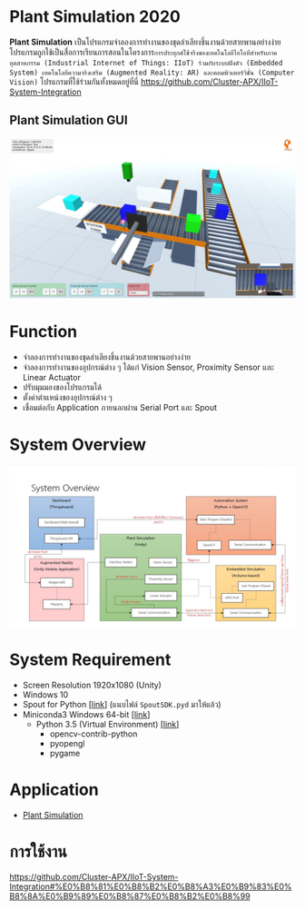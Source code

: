 # Plant Simulation 2020
**Plant Simulation** เป็นโปรแกรมจำลองการทำงานของชุดลำเลียงชิ้นงานด้วยสายพานอย่างง่าย โปรแกรมถูกใช้เป็นสื่อการเรียนการสอนในโครงการ`การประยุกต์ใช้จริงของเทคโนโลยีไอโอทีสำหรับภาคอุตสาหกรรม (Industrial Internet of Things: IIoT) ร่วมกับระบบฝังตัว (Embedded System) เทคโนโลยีความจริงเสริม (Augmented Reality: AR) และคอมพิวเตอร์วิชั่น (Computer Vision)`  โปรแกรมที่ใช้ร่วมกันทั้งหมดอยู่ที่นี่ https://github.com/Cluster-APX/IIoT-System-Integration

## Plant Simulation GUI
![Plant Simulation GUI](Doc/Plant%20Simulation%20Example%20-%202020-06-09%20A%20.jpg)

# Function
- จำลองการทำงานของชุดลำเลียงชิ้นงานด้วยสายพานอย่างง่าย
- จำลองการทำงานของอุปกรณ์ต่าง ๆ ได้แก่ Vision Sensor, Proximity Sensor และ Linear Actuator
- ปรับมุมมองของโปรแกรมได้
- ตั้งค่าตำแหน่งของอุปกรณ์ต่าง ๆ
- เชื่อมต่อกับ Application ภายนอกผ่าน Serial Port และ Spout

# System Overview
![System Overview](Doc/System%20Overview%20-%202020-06-03%20A.jpg)

# System Requirement
- Screen Resolution 1920x1080 (Unity)
- Windows 10
- Spout for Python [[link](https://github.com/spiraltechnica/Spout-for-Python)] (แนบไฟล์ `SpoutSDK.pyd` มาให้แล้ว)
- Miniconda3 Windows 64-bit [[link](https://docs.conda.io/en/latest/miniconda.html)]
  - Python 3.5 (Virtual Environment) [[link](https://docs.conda.io/projects/conda/en/latest/user-guide/tasks/manage-environments.html)]
    - opencv-contrib-python
    - pyopengl
    - pygame

# Application
- [Plant Simulation](Application)

# การใช้งาน
https://github.com/Cluster-APX/IIoT-System-Integration#%E0%B8%81%E0%B8%B2%E0%B8%A3%E0%B9%83%E0%B8%8A%E0%B9%89%E0%B8%87%E0%B8%B2%E0%B8%99